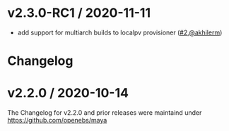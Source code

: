 v2.3.0-RC1 / 2020-11-11
========================
* add support for multiarch builds to localpv provisioner ([#2](https://github.com/openebs/dynamic-localpv-provisioner/pull/2),[@akhilerm](https://github.com/akhilerm))



# Changelog


v2.2.0 / 2020-10-14
========================

The Changelog for v2.2.0 and prior releases were maintaind under https://github.com/openebs/maya

